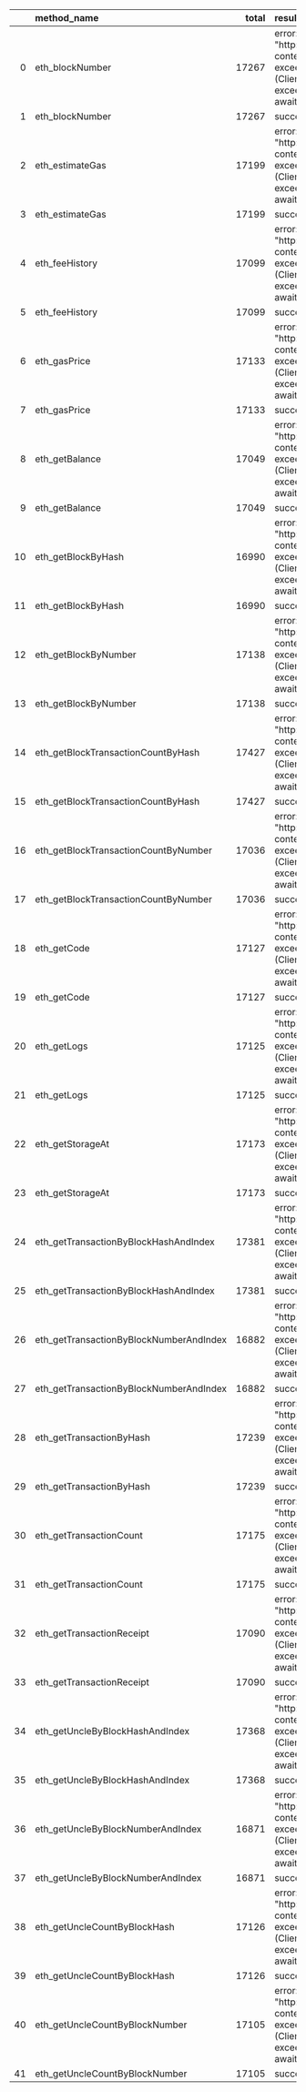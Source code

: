 |    | method_name                             |   total | result                                                                                                          |   count |   percentage |
|---:|:----------------------------------------|--------:|:----------------------------------------------------------------------------------------------------------------|--------:|-------------:|
|  0 | eth_blockNumber                         |   17267 | error: Post "http://localhost:8545": context deadline exceeded (Client.Timeout exceeded while awaiting headers) |     198 |   0.011467   |
|  1 | eth_blockNumber                         |   17267 | success                                                                                                         |   17069 |   0.988533   |
|  2 | eth_estimateGas                         |   17199 | error: Post "http://localhost:8545": context deadline exceeded (Client.Timeout exceeded while awaiting headers) |     168 |   0.00976801 |
|  3 | eth_estimateGas                         |   17199 | success                                                                                                         |   17031 |   0.990232   |
|  4 | eth_feeHistory                          |   17099 | error: Post "http://localhost:8545": context deadline exceeded (Client.Timeout exceeded while awaiting headers) |     182 |   0.0106439  |
|  5 | eth_feeHistory                          |   17099 | success                                                                                                         |   16917 |   0.989356   |
|  6 | eth_gasPrice                            |   17133 | error: Post "http://localhost:8545": context deadline exceeded (Client.Timeout exceeded while awaiting headers) |     186 |   0.0108562  |
|  7 | eth_gasPrice                            |   17133 | success                                                                                                         |   16947 |   0.989144   |
|  8 | eth_getBalance                          |   17049 | error: Post "http://localhost:8545": context deadline exceeded (Client.Timeout exceeded while awaiting headers) |     207 |   0.0121415  |
|  9 | eth_getBalance                          |   17049 | success                                                                                                         |   16842 |   0.987859   |
| 10 | eth_getBlockByHash                      |   16990 | error: Post "http://localhost:8545": context deadline exceeded (Client.Timeout exceeded while awaiting headers) |     187 |   0.0110065  |
| 11 | eth_getBlockByHash                      |   16990 | success                                                                                                         |   16803 |   0.988994   |
| 12 | eth_getBlockByNumber                    |   17138 | error: Post "http://localhost:8545": context deadline exceeded (Client.Timeout exceeded while awaiting headers) |     192 |   0.0112032  |
| 13 | eth_getBlockByNumber                    |   17138 | success                                                                                                         |   16946 |   0.988797   |
| 14 | eth_getBlockTransactionCountByHash      |   17427 | error: Post "http://localhost:8545": context deadline exceeded (Client.Timeout exceeded while awaiting headers) |     200 |   0.0114764  |
| 15 | eth_getBlockTransactionCountByHash      |   17427 | success                                                                                                         |   17227 |   0.988524   |
| 16 | eth_getBlockTransactionCountByNumber    |   17036 | error: Post "http://localhost:8545": context deadline exceeded (Client.Timeout exceeded while awaiting headers) |     177 |   0.0103898  |
| 17 | eth_getBlockTransactionCountByNumber    |   17036 | success                                                                                                         |   16859 |   0.98961    |
| 18 | eth_getCode                             |   17127 | error: Post "http://localhost:8545": context deadline exceeded (Client.Timeout exceeded while awaiting headers) |     221 |   0.0129036  |
| 19 | eth_getCode                             |   17127 | success                                                                                                         |   16906 |   0.987096   |
| 20 | eth_getLogs                             |   17125 | error: Post "http://localhost:8545": context deadline exceeded (Client.Timeout exceeded while awaiting headers) |     203 |   0.011854   |
| 21 | eth_getLogs                             |   17125 | success                                                                                                         |   16922 |   0.988146   |
| 22 | eth_getStorageAt                        |   17173 | error: Post "http://localhost:8545": context deadline exceeded (Client.Timeout exceeded while awaiting headers) |     179 |   0.0104233  |
| 23 | eth_getStorageAt                        |   17173 | success                                                                                                         |   16994 |   0.989577   |
| 24 | eth_getTransactionByBlockHashAndIndex   |   17381 | error: Post "http://localhost:8545": context deadline exceeded (Client.Timeout exceeded while awaiting headers) |     173 |   0.0099534  |
| 25 | eth_getTransactionByBlockHashAndIndex   |   17381 | success                                                                                                         |   17208 |   0.990047   |
| 26 | eth_getTransactionByBlockNumberAndIndex |   16882 | error: Post "http://localhost:8545": context deadline exceeded (Client.Timeout exceeded while awaiting headers) |     205 |   0.0121431  |
| 27 | eth_getTransactionByBlockNumberAndIndex |   16882 | success                                                                                                         |   16677 |   0.987857   |
| 28 | eth_getTransactionByHash                |   17239 | error: Post "http://localhost:8545": context deadline exceeded (Client.Timeout exceeded while awaiting headers) |     181 |   0.0104994  |
| 29 | eth_getTransactionByHash                |   17239 | success                                                                                                         |   17058 |   0.989501   |
| 30 | eth_getTransactionCount                 |   17175 | error: Post "http://localhost:8545": context deadline exceeded (Client.Timeout exceeded while awaiting headers) |     187 |   0.0108879  |
| 31 | eth_getTransactionCount                 |   17175 | success                                                                                                         |   16988 |   0.989112   |
| 32 | eth_getTransactionReceipt               |   17090 | error: Post "http://localhost:8545": context deadline exceeded (Client.Timeout exceeded while awaiting headers) |     186 |   0.0108836  |
| 33 | eth_getTransactionReceipt               |   17090 | success                                                                                                         |   16904 |   0.989116   |
| 34 | eth_getUncleByBlockHashAndIndex         |   17368 | error: Post "http://localhost:8545": context deadline exceeded (Client.Timeout exceeded while awaiting headers) |     186 |   0.0107094  |
| 35 | eth_getUncleByBlockHashAndIndex         |   17368 | success                                                                                                         |   17182 |   0.989291   |
| 36 | eth_getUncleByBlockNumberAndIndex       |   16871 | error: Post "http://localhost:8545": context deadline exceeded (Client.Timeout exceeded while awaiting headers) |     183 |   0.010847   |
| 37 | eth_getUncleByBlockNumberAndIndex       |   16871 | success                                                                                                         |   16688 |   0.989153   |
| 38 | eth_getUncleCountByBlockHash            |   17126 | error: Post "http://localhost:8545": context deadline exceeded (Client.Timeout exceeded while awaiting headers) |     186 |   0.0108607  |
| 39 | eth_getUncleCountByBlockHash            |   17126 | success                                                                                                         |   16940 |   0.989139   |
| 40 | eth_getUncleCountByBlockNumber          |   17105 | error: Post "http://localhost:8545": context deadline exceeded (Client.Timeout exceeded while awaiting headers) |     184 |   0.0107571  |
| 41 | eth_getUncleCountByBlockNumber          |   17105 | success                                                                                                         |   16921 |   0.989243   |